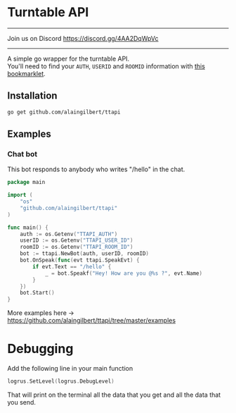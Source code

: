 # Turntable API

-----

Join us on Discord https://discord.gg/4AA2DqWpVc

-----

A simple go wrapper for the turntable API.  
You'll need to find your `AUTH`, `USERID` and `ROOMID` information with [this bookmarklet](http://alaingilbert.github.io/Turntable-API/bookmarklet.html).

## Installation

```bash
go get github.com/alaingilbert/ttapi
```

## Examples

### Chat bot

This bot responds to anybody who writes "/hello" in the chat.

```go
package main

import (
    "os"
    "github.com/alaingilbert/ttapi"
)

func main() {
    auth := os.Getenv("TTAPI_AUTH")
    userID := os.Getenv("TTAPI_USER_ID")
    roomID := os.Getenv("TTAPI_ROOM_ID")
    bot := ttapi.NewBot(auth, userID, roomID)
    bot.OnSpeak(func(evt ttapi.SpeakEvt) {
        if evt.Text == "/hello" {
            _ = bot.Speakf("Hey! How are you @%s ?", evt.Name)
        }
    })
    bot.Start()
}
```

More examples here -> https://github.com/alaingilbert/ttapi/tree/master/examples


# Debugging

Add the following line in your main function

```go
logrus.SetLevel(logrus.DebugLevel)
```

That will print on the terminal all the data that you get and all the data that you send.
